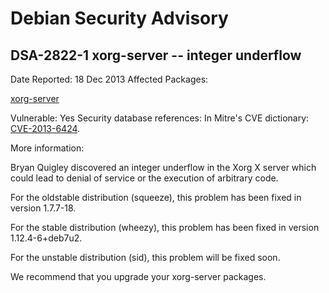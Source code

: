 
Debian Security Advisory
========================


DSA-2822-1 xorg-server -- integer underflow
-------------------------------------------



Date Reported:
18 Dec 2013
Affected Packages:

[xorg-server](https://packages.debian.org/src:xorg-server)

Vulnerable:
Yes
Security database references:
In Mitre's CVE dictionary: [CVE-2013-6424](https://security-tracker.debian.org/tracker/CVE-2013-6424).  

More information:

Bryan Quigley discovered an integer underflow in the Xorg X server which
could lead to denial of service or the execution of arbitrary code.


For the oldstable distribution (squeeze), this problem has been fixed in
version 1.7.7-18.


For the stable distribution (wheezy), this problem has been fixed in
version 1.12.4-6+deb7u2.


For the unstable distribution (sid), this problem will be fixed soon.


We recommend that you upgrade your xorg-server packages.





